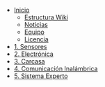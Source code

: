 - [Inicio](/)
    - [Estructura Wiki](?id=estructura-wiki)
    - [Noticias]()
    - [Equipo]()
    - [Licencia]()
- [1. Sensores](0-Sensores.md)
- [2. Electrónica](1-Electrónica.md)
- [3. Carcasa](2-Carcasa.md)
- [4. Comunicación Inalámbrica](3-Comunicación-inalámbrica.md)
- [5. Sistema Experto](4-Sistema%20Experto.md)
